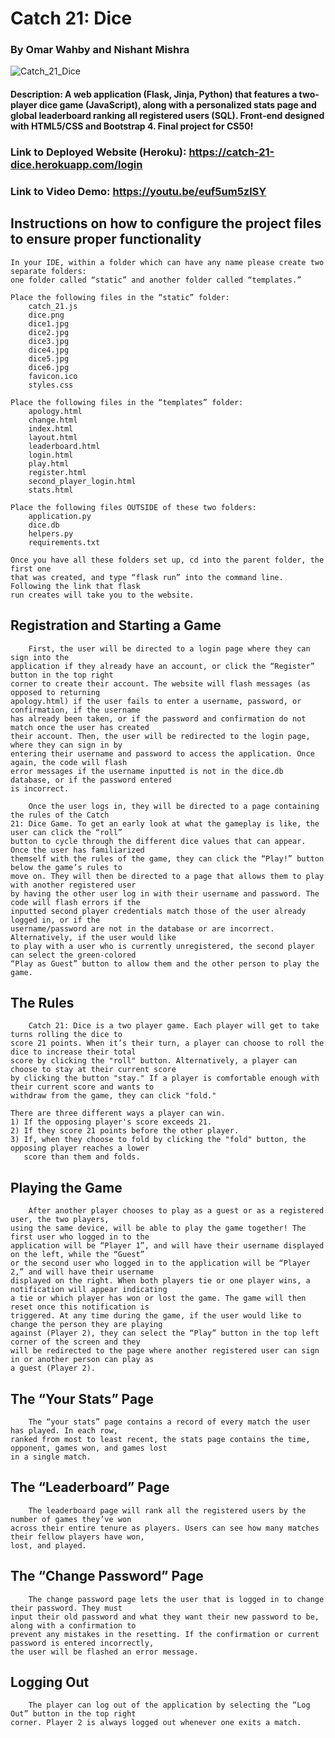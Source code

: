 # Catch 21: Dice
### By Omar Wahby and Nishant Mishra

![Catch_21_Dice](https://user-images.githubusercontent.com/54038104/102028625-2cfc4700-3d79-11eb-937e-9087a06c4936.PNG)

#### Description: A web application (Flask, Jinja, Python) that features a two-player dice game (JavaScript), along with a personalized stats page and global leaderboard ranking all registered users (SQL). Front-end designed with HTML5/CSS and Bootstrap 4. Final project for CS50!

### Link to Deployed Website (Heroku): https://catch-21-dice.herokuapp.com/login

### Link to Video Demo: https://youtu.be/euf5um5zlSY

## Instructions on how to configure the project files to ensure proper functionality

	In your IDE, within a folder which can have any name please create two separate folders: 
	one folder called “static” and another folder called “templates.” 
	
	Place the following files in the “static” folder:
		catch_21.js
		dice.png
		dice1.jpg 
		dice2.jpg 
		dice3.jpg 
		dice4.jpg 
		dice5.jpg 
		dice6.jpg 
		favicon.ico 
		styles.css 
	 
	Place the following files in the “templates” folder:
		apology.html 
		change.html
		index.html
		layout.html 
		leaderboard.html
		login.html 
		play.html 
		register.html 
		second_player_login.html 
		stats.html

	Place the following files OUTSIDE of these two folders:
		application.py
		dice.db 
		helpers.py 
		requirements.txt 

	Once you have all these folders set up, cd into the parent folder, the first one 
	that was created, and type “flask run” into the command line. Following the link that flask 
	run creates will take you to the website.


## Registration and Starting a Game

		First, the user will be directed to a login page where they can sign into the 
	application if they already have an account, or click the “Register” button in the top right
	corner to create their account. The website will flash messages (as opposed to returning 
	apology.html) if the user fails to enter a username, password, or confirmation, if the username 
	has already been taken, or if the password and confirmation do not match once the user has created 
	their account. Then, the user will be redirected to the login page, where they can sign in by 
	entering their username and password to access the application. Once again, the code will flash 
	error messages if the username inputted is not in the dice.db database, or if the password entered 
	is incorrect. 
	
		Once the user logs in, they will be directed to a page containing the rules of the Catch 
	21: Dice Game. To get an early look at what the gameplay is like, the user can click the “roll” 
	button to cycle through the different dice values that can appear. Once the user has familiarized 
	themself with the rules of the game, they can click the “Play!” button below the game’s rules to 
	move on. They will then be directed to a page that allows them to play with another registered user 
	by having the other user log in with their username and password. The code will flash errors if the 
	inputted second player credentials match those of the user already logged in, or if the 
	username/password are not in the database or are incorrect. Alternatively, if the user would like 
	to play with a user who is currently unregistered, the second player can select the green-colored 
	“Play as Guest” button to allow them and the other person to play the game. 

## The Rules

		Catch 21: Dice is a two player game. Each player will get to take turns rolling the dice to 
	score 21 points. When it’s their turn, a player can choose to roll the dice to increase their total 
	score by clicking the "roll" button. Alternatively, a player can choose to stay at their current score 
	by clicking the button "stay." If a player is comfortable enough with their current score and wants to 
	withdraw from the game, they can click "fold."

	There are three different ways a player can win.
	1) If the opposing player's score exceeds 21.
	2) If they score 21 points before the other player.
	3) If, when they choose to fold by clicking the "fold" button, the opposing player reaches a lower 
	   score than them and folds.

## Playing the Game
	
		After another player chooses to play as a guest or as a registered user, the two players, 
	using the same device, will be able to play the game together! The first user who logged in to the 
	application will be “Player 1”, and will have their username displayed on the left, while the “Guest” 
	or the second user who logged in to the application will be “Player 2,” and will have their username 
	displayed on the right. When both players tie or one player wins, a notification will appear indicating 
	a tie or which player has won or lost the game. The game will then reset once this notification is 
	triggered. At any time during the game, if the user would like to change the person they are playing 
	against (Player 2), they can select the “Play” button in the top left corner of the screen and they 
	will be redirected to the page where another registered user can sign in or another person can play as
	a guest (Player 2).

## The “Your Stats” Page
	
		The “your stats” page contains a record of every match the user has played. In each row, 
	ranked from most to least recent, the stats page contains the time, opponent, games won, and games lost
	in a single match.

## The “Leaderboard” Page
	
		The leaderboard page will rank all the registered users by the number of games they’ve won 
	across their entire tenure as players. Users can see how many matches their fellow players have won, 
	lost, and played. 

## The “Change Password” Page
	
		The change password page lets the user that is logged in to change their password. They must 
	input their old password and what they want their new password to be, along with a confirmation to 
	prevent any mistakes in the resetting. If the confirmation or current password is entered incorrectly, 
	the user will be flashed an error message.

## Logging Out
	
		The player can log out of the application by selecting the “Log Out” button in the top right 
	corner. Player 2 is always logged out whenever one exits a match.
